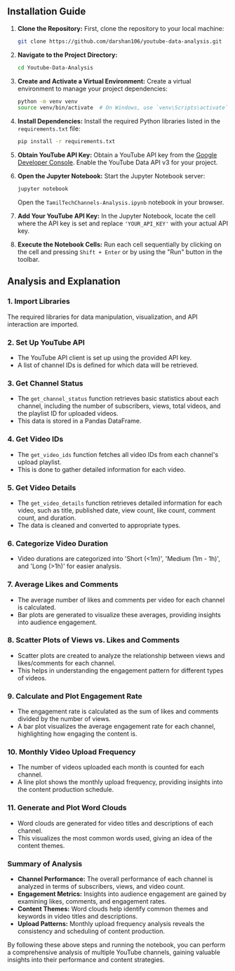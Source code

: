 ## Installation Guide

1. **Clone the Repository:**
   First, clone the repository to your local machine:
   ```sh
   git clone https://github.com/darshan106/youtube-data-analysis.git
   ```

2. **Navigate to the Project Directory:**
   ```sh
   cd Youtube-Data-Analysis
   ```

3. **Create and Activate a Virtual Environment:**
   Create a virtual environment to manage your project dependencies:
   ```sh
   python -m venv venv
   source venv/bin/activate  # On Windows, use `venv\Scripts\activate`
   ```

4. **Install Dependencies:**
   Install the required Python libraries listed in the `requirements.txt` file:
   ```sh
   pip install -r requirements.txt
   ```

5. **Obtain YouTube API Key:**
   Obtain a YouTube API key from the [Google Developer Console](https://console.developers.google.com/). Enable the YouTube Data API v3 for your project.

6. **Open the Jupyter Notebook:**
   Start the Jupyter Notebook server:
   ```sh
   jupyter notebook
   ```

   Open the `TamilTechChannels-Analysis.ipynb` notebook in your browser.

7. **Add Your YouTube API Key:**
   In the Jupyter Notebook, locate the cell where the API key is set and replace `'YOUR_API_KEY'` with your actual API key.

8. **Execute the Notebook Cells:**
   Run each cell sequentially by clicking on the cell and pressing `Shift + Enter` or by using the "Run" button in the toolbar.

## Analysis and Explanation

### 1. Import Libraries
   The required libraries for data manipulation, visualization, and API interaction are imported.

### 2. Set Up YouTube API
   - The YouTube API client is set up using the provided API key.
   - A list of channel IDs is defined for which data will be retrieved.

### 3. Get Channel Status
   - The `get_channel_status` function retrieves basic statistics about each channel, including the number of subscribers, views, total videos, and the playlist ID for uploaded videos.
   - This data is stored in a Pandas DataFrame.

### 4. Get Video IDs
   - The `get_video_ids` function fetches all video IDs from each channel's upload playlist.
   - This is done to gather detailed information for each video.

### 5. Get Video Details
   - The `get_video_details` function retrieves detailed information for each video, such as title, published date, view count, like count, comment count, and duration.
   - The data is cleaned and converted to appropriate types.

### 6. Categorize Video Duration
   - Video durations are categorized into 'Short (<1m)', 'Medium (1m - 1h)', and 'Long (>1h)' for easier analysis.

### 7. Average Likes and Comments
   - The average number of likes and comments per video for each channel is calculated.
   - Bar plots are generated to visualize these averages, providing insights into audience engagement.

### 8. Scatter Plots of Views vs. Likes and Comments
   - Scatter plots are created to analyze the relationship between views and likes/comments for each channel.
   - This helps in understanding the engagement pattern for different types of videos.

### 9. Calculate and Plot Engagement Rate
   - The engagement rate is calculated as the sum of likes and comments divided by the number of views.
   - A bar plot visualizes the average engagement rate for each channel, highlighting how engaging the content is.

### 10. Monthly Video Upload Frequency
   - The number of videos uploaded each month is counted for each channel.
   - A line plot shows the monthly upload frequency, providing insights into the content production schedule.

### 11. Generate and Plot Word Clouds
   - Word clouds are generated for video titles and descriptions of each channel.
   - This visualizes the most common words used, giving an idea of the content themes.

### Summary of Analysis
- **Channel Performance:** The overall performance of each channel is analyzed in terms of subscribers, views, and video count.
- **Engagement Metrics:** Insights into audience engagement are gained by examining likes, comments, and engagement rates.
- **Content Themes:** Word clouds help identify common themes and keywords in video titles and descriptions.
- **Upload Patterns:** Monthly upload frequency analysis reveals the consistency and scheduling of content production.

By following these above steps and running the notebook, you can perform a comprehensive analysis of multiple YouTube channels, gaining valuable insights into their performance and content strategies.
